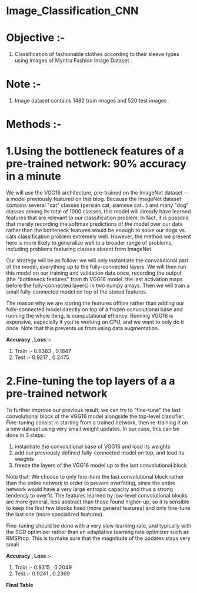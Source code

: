 # Image_Classification_CNN
# Objective :-
  1. Classification of fashionable clothes according to their sleeve types using Images of Myntra Fashion Image Dataset .
# Note :-
  1. Image dataset contains 1482 train images and 520 test images .
# Methods :-
# 1.Using the bottleneck features of a pre-trained network: 90% accuracy in a minute

We will use the VGG16 architecture, pre-trained on the ImageNet dataset --a model previously featured on this blog. Because the ImageNet dataset contains several "cat" classes (persian cat, siamese cat...) and many "dog" classes among its total of 1000 classes, this model will already have learned features that are relevant to our classification problem. In fact, it is possible that merely recording the softmax predictions of the model over our data rather than the bottleneck features would be enough to solve our dogs vs. cats classification problem extremely well. However, the method we present here is more likely to generalize well to a broader range of problems, including problems featuring classes absent from ImageNet.

Our strategy will be as follow: we will only instantiate the convolutional part of the model, everything up to the fully-connected layers. We will then run this model on our training and validation data once, recording the output (the "bottleneck features" from th VGG16 model: the last activation maps before the fully-connected layers) in two numpy arrays. Then we will train a small fully-connected model on top of the stored features.

The reason why we are storing the features offline rather than adding our fully-connected model directly on top of a frozen convolutional base and running the whole thing, is computational effiency. Running VGG16 is expensive, especially if you're working on CPU, and we want to only do it once. Note that this prevents us from using data augmentation.

**Accuracy , Loss :-**
1. Train :- 0.9363 , 0.1847
2. Test :- 0.9217 , 0.2475

# 2.Fine-tuning the top layers of a a pre-trained network

To further improve our previous result, we can try to "fine-tune" the last convolutional block of the VGG16 model alongside the top-level classifier. Fine-tuning consist in starting from a trained network, then re-training it on a new dataset using very small weight updates. In our case, this can be done in 3 steps:
1) instantiate the convolutional base of VGG16 and load its weights 
2) add our previously defined fully-connected model on top, and load its weights 
3) freeze the layers of the VGG16 model up to the last convolutional block

Note that:
We choose to only fine-tune the last convolutional block rather than the entire network in order to prevent overfitting, since the entire network would have a very large entropic capacity and thus a strong tendency to overfit. The features learned by low-level convolutional blocks are more general, less abstract than those found higher-up, so it is sensible to keep the first few blocks fixed (more general features) and only fine-tune the last one (more specialized features). 

Fine-tuning should be done with a very slow learning rate, and typically with the SGD optimizer rather than an adaptative learning rate optimizer such as RMSProp. This is to make sure that the magnitude of the updates stays very small

**Accuracy , Loss :-**
1. Train :- 0.9315 , 0.2049
2. Test :- 0.9241 , 0.2369

**Final Table**

